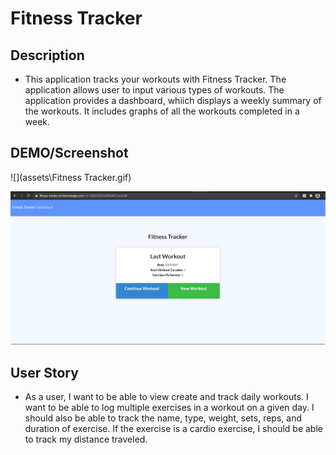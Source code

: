 # Fitness Tracker
## Description

* This application tracks your workouts with Fitness Tracker. The application allows user to input various types of workouts. The application provides a dashboard, whiich displays a weekly summary  of the workouts. It includes graphs of all the workouts completed in a week.

## DEMO/Screenshot

![](assets\Fitness Tracker.gif)

<img src="assets\fitness-tracker.PNG">



## User Story

* As a user, I want to be able to view create and track daily workouts. I want to be able to log multiple exercises in a workout on a given day. I should also be able to track the name, type, weight, sets, reps, and duration of exercise. If the exercise is a cardio exercise, I should be able to track my distance traveled.
